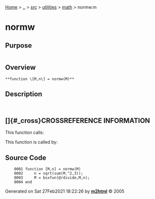 [Home](../../../../../index.md) \> [..](#) \> [src](#) \> [utilities](#)
\> [math](index.md) \> normw.m



# normw

## Purpose 

``` 
```

## Overview 

``` 
**function \[M,n\] = normw(M)**
```

## Description 

```
 

```

## []{#_cross}CROSSREFERENCE INFORMATION 

This function calls:

This function is called by:

## Source Code 

```
    0001 function [M,n] = normw(M)
    0002     n = sqrt(sum(M.^2,3));
    0003     M = bsxfun(@rdivide,M,n);
    0004 end
```



Generated on Sat 27Feb2021 18:22:26 by
**[m2html](http://www.artefact.tk/software/matlab/m2html/ "Matlab Documentation in HTML")**
© 2005